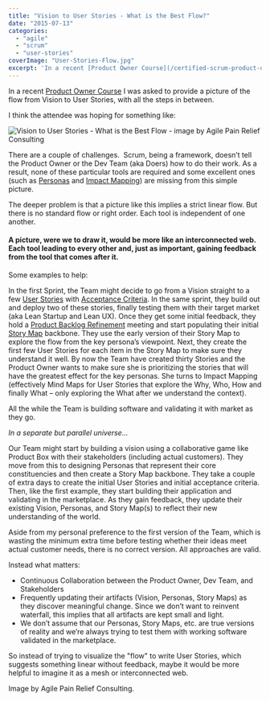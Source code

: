 ```yaml
---
title: "Vision to User Stories - What is the Best Flow?"
date: "2015-07-13"
categories: 
  - "agile"
  - "scrum"
  - "user-stories"
coverImage: "User-Stories-Flow.jpg"
excerpt: 'In a recent [Product Owner Course](/certified-scrum-product-owner-cspo-training) I was'
---
```


In a recent [Product Owner Course](/certified-scrum-product-owner-cspo-training) I was asked to provide a picture of the flow from Vision to User Stories, with all the steps in between.

I think the attendee was hoping for something like:

![Vision to User Stories - What is the Best Flow - image by Agile Pain Relief Consulting](src/content/blog/vision-to-user-stories-what-is-the-best-flow/images/User-Stories-Flow.jpg)

There are a couple of challenges.  Scrum, being a framework, doesn’t tell the Product Owner or the Dev Team (aka Doers) how to do their work. As a result, none of these particular tools are required and some excellent ones (such as [Personas](external:https://en.wikipedia.org/wiki/Persona_\(user_experience\)) and [Impact Mapping](external:https://impactmapping.org/drawing.php)) are missing from this simple picture.

The deeper problem is that a picture like this implies a strict linear flow. But there is no standard flow or right order. Each tool is independent of one another.

#### A picture, were we to draw it, would be more like an interconnected web. Each tool leading to every other and, just as important, gaining feedback from the tool that comes after it.

Some examples to help:

In the first Sprint, the Team might decide to go from a Vision straight to a few [User Stories](/blog/lifecycle-of-a-user-story) with [Acceptance Criteria](/blog/scrummaster-tales-team-collaborate-acceptance-criteria). In the same sprint, they build out and deploy two of these stories, finally testing them with their target market (aka Lean Startup and Lean UX). Once they get some initial feedback, they hold a [Product Backlog Refinement](external:https://agilepainrelief.com/glossary/product-backlog-refinement) meeting and start populating their initial [Story Map](/blog/learning-story-mapping-exercises) backbone. They use the early version of their Story Map to explore the flow from the key persona’s viewpoint. Next, they create the first few User Stories for each item in the Story Map to make sure they understand it well. By now the Team have created thirty Stories and the Product Owner wants to make sure she is prioritizing the stories that will have the greatest effect for the key personas. She turns to Impact Mapping (effectively Mind Maps for User Stories that explore the Why, Who, How and finally What – only exploring the What after we understand the context).

All the while the Team is building software and validating it with market as they go.

_In a separate but parallel universe…_

Our Team might start by building a vision using a collaborative game like Product Box with their stakeholders (including actual customers). They move from this to designing Personas that represent their core constituencies and then create a Story Map backbone. They take a couple of extra days to create the initial User Stories and initial acceptance criteria. Then, like the first example, they start building their application and validating in the marketplace. As they gain feedback, they update their existing Vision, Personas, and Story Map(s) to reflect their new understanding of the world.

Aside from my personal preference to the first version of the Team, which is wasting the minimum extra time before testing whether their ideas meet actual customer needs, there is no correct version. All approaches are valid.

Instead what matters:

- Continuous Collaboration between the Product Owner, Dev Team, and Stakeholders
- Frequently updating their artifacts (Vision, Personas, Story Maps) as they discover meaningful change. Since we don’t want to reinvent waterfall, this implies that all artifacts are kept small and light.
- We don’t assume that our Personas, Story Maps, etc. are true versions of reality and we’re always trying to test them with working software validated in the marketplace.

So instead of trying to visualize the "flow" to write User Stories, which suggests something linear without feedback, maybe it would be more helpful to imagine it as a mesh or interconnected web.

Image by Agile Pain Relief Consulting.
